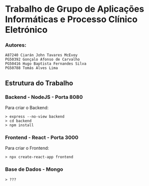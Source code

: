 # Trabalho de Grupo de Aplicações Informáticas e Processo Clínico Eletrónico

### Autores:
```
A87240 Ciarán John Tavares McEvoy
PG50392 Gonçalo Afonso de Carvalho
PG50416 Hugo Baptista Fernandes Silva
PG50788 Tomás Alves Lima
```

## Estrutura do Trabalho
### Backend - NodeJS - Porta 8080
Para criar o Backend:
```
> express --no-view backend
> cd backend
> npm install
```
### Frontend - React - Porta 3000
Para criar o Frontend:
```
> npx create-react-app frontend
```
### Base de Dados - Mongo
```
> ???
```